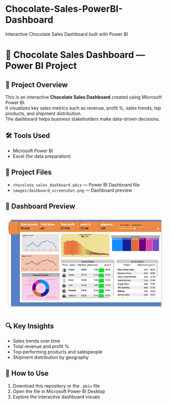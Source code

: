 # Chocolate-Sales-PowerBI-Dashboard
Interactive Chocolate Sales Dashboard built with Power BI
# 🍫 Chocolate Sales Dashboard — Power BI Project

## 🚀 Project Overview
This is an interactive **Chocolate Sales Dashboard** created using Microsoft Power BI.  
It visualizes key sales metrics such as revenue, profit %, sales trends, top products, and shipment distribution.  
The dashboard helps business stakeholders make data-driven decisions.

## 🛠️ Tools Used
- Microsoft Power BI
- Excel (for data preparation)

## 📂 Project Files
- `chocolate_sales_dashboard.pbix` — Power BI Dashboard file  
- `images/dashboard_screenshot.png` — Dashboard preview

## 📸 Dashboard Preview

![Dashboard Screenshot](https://github.com/Sriramyadav/Chocolate-Sales-PowerBI-Dashboard/blob/ed5e3bd0847998fa0d7732ffd694c7c5bcc47750/dashboard_screenshot.png)

## 🔍 Key Insights
- Sales trends over time  
- Total revenue and profit %  
- Top-performing products and salespeople  
- Shipment distribution by geography  

## 🏃 How to Use
1. Download this repository or the `.pbix` file  
2. Open the file in Microsoft Power BI Desktop  
3. Explore the interactive dashboard visuals
